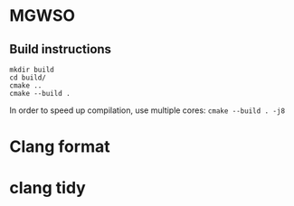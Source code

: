 # MGWSO

## Build instructions

```
mkdir build
cd build/
cmake ..
cmake --build .
```

In order to speed up compilation, use multiple cores: ```cmake --build . -j8```

# Clang format

# clang tidy
